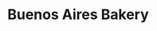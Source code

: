 ---
title: "Buenos Aires Bakery"
url: /ciudad-autonoma-de-buenos-aires/buenos-aires-bakery-avenida-san-isidro-labrador/
shop: panadería
---